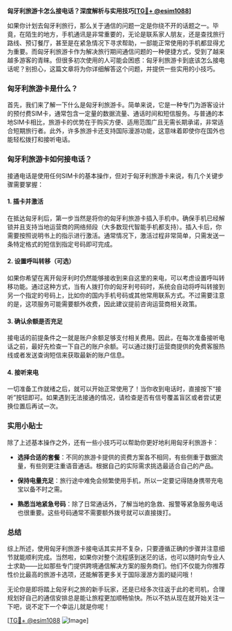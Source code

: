 **匈牙利旅游卡怎么接电话？深度解析与实用技巧[[TG💪+ @esim1088](https://t.me/s/esim1088)]**

如果你计划去匈牙利旅行，那么关于通信的问题一定是你绕不开的话题之一。毕竟，在陌生的地方，手机通讯是非常重要的，无论是联系家人朋友，还是查找旅行路线、预订餐厅，甚至是在紧急情况下寻求帮助，一部能正常使用的手机都显得尤为重要。而匈牙利旅游卡作为解决旅行期间通信问题的一种便捷方式，受到了越来越多游客的青睐。但很多初次使用的人可能会困惑：匈牙利旅游卡到底该怎么接电话呢？别担心，这篇文章将为你详细解答这个问题，并提供一些实用的小技巧。

### 匈牙利旅游卡是什么？

首先，我们来了解一下什么是匈牙利旅游卡。简单来说，它是一种专门为游客设计的预付费SIM卡，通常包含一定量的数据流量、通话时间和短信服务。与普通的本地SIM卡相比，旅游卡的优势在于购买方便、适用范围广且无需长期承诺，非常适合短期旅行者。此外，许多旅游卡还支持国际漫游功能，这意味着即使你在国外也能轻松拨打和接听电话。

### 匈牙利旅游卡如何接电话？

接通电话是使用任何SIM卡的基本操作，但对于匈牙利旅游卡来说，有几个关键步骤需要掌握：

#### 1. 插卡并激活
在抵达匈牙利后，第一步当然是将你的匈牙利旅游卡插入手机中。确保手机已经解锁并且支持当地运营商的网络频段（大多数现代智能手机都支持）。插入卡后，你需要按照说明书上的指示进行激活。通常情况下，激活过程非常简单，只需发送一条特定格式的短信到指定号码即可完成。

#### 2. 设置呼叫转移（可选）
如果你希望在离开匈牙利时仍然能够接收到来自这里的来电，可以考虑设置呼叫转移功能。通过这种方式，当有人拨打你的匈牙利号码时，系统会自动将呼叫转接到另一个指定的号码上，比如你的国内手机号码或其他常用联系方式。不过需要注意的是，这项服务可能需要额外收费，因此建议提前咨询运营商相关政策。

#### 3. 确认余额是否充足
接电话的前提条件之一就是账户余额足够支付相关费用。因此，在每次准备接听电话之前，最好先检查一下自己的账户余额。可以通过拨打运营商提供的免费客服热线或者发送查询短信来获取最新的账户信息。

#### 4. 接听来电
一切准备工作就绪之后，就可以开始正常使用了！当你收到电话时，直接按下“接听”按钮即可。如果遇到无法接通的情况，请检查是否有信号覆盖盲区或者尝试更换位置后再试一次。

### 实用小贴士

除了上述基本操作之外，还有一些小技巧可以帮助你更好地利用匈牙利旅游卡：

- **选择合适的套餐**：不同的旅游卡提供的资费方案各不相同，有些侧重于数据流量，有些则更注重语音通话。根据自己的实际需求挑选最适合自己的产品。
  
- **保持电量充足**：旅行途中难免会频繁使用手机，所以一定要记得随身携带充电宝以备不时之需。

- **熟悉当地紧急号码**：除了日常通话外，了解当地的急救、报警等紧急服务电话也很重要。这些号码通常不需要额外拨号就可以直接拨打。

### 总结

综上所述，使用匈牙利旅游卡接电话其实并不复杂，只要遵循正确的步骤并注意细节就能顺利完成。当然啦，如果你对整个流程感到迷茫的话，也可以随时向专业人士求助——比如那些专门提供跨境通信解决方案的服务商们。他们不仅能为你推荐性价比最高的旅游卡选项，还能解答更多关于国际漫游方面的疑问哦！

无论你是即将踏上匈牙利之旅的新手玩家，还是已经多次往返于此的老司机，合理规划好自己的通信安排总是能让旅程更加顺畅愉快。所以不妨从现在就开始关注一下吧，说不定下一个幸运儿就是你呢！

[[TG💪+ @esim1088](https://t.me/s/esim1088) ![Image](https://i.postimg.cc/4NQfJmqS/Snipaste-2025-05-13-00-14-12.png)]